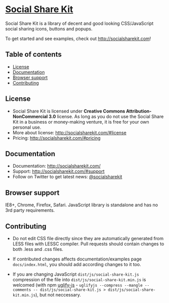# [Social Share Kit](http://socialsharekit.com)

Social Share Kit is a library of decent and good looking CSS/JavaScript social sharing icons, buttons and popups.

To get started and see examples, check out <http://socialsharekit.com>!

## Table of contents

- [License](#license)
- [Documentation](#documentation)
- [Browser support](#browser-support)
- [Contributing](#contributing)

## License

* Social Share Kit is licensed under **Creative Commons Attribution-NonCommercial 3.0** license. As long as you do not use the Social Share Kit in a business or money-making venture, it is free for your own personal use.
* More about license: http://socialsharekit.com/#license
* Pricing: http://socialsharekit.com/#pricing

## Documentation

* Documentation: http://socialsharekit.com/
* Support: http://socialsharekit.com/#support
* Follow on Twitter to get latest news: [@socialsharekit](http://twitter.com/socialsharekit)

## Browser support

IE8+, Chrome, Firefox, Safari. JavaScript library is standalone and has no 3rd party requirements.

## Contributing

* Do not edit CSS file directly since they are automatically generated from LESS files with LESSC compiler. Pull requests should contain changes to both .less and .css files. 

* If contributed changes affects documentation/examples page `docs/index.html`, you should add according changes to it too.

* If you are changing JavaScript `dist/js/social-share-kit.js` compression of the file into  `dist/js/social-share-kit.min.js` is welcomed (with npm [uglify-js](https://www.npmjs.com/package/uglify-js) - `uglifyjs --compress --mangle --comments -- dist/js/social-share-kit.js > dist/js/social-share-kit.min.js`), but not neccessary.
